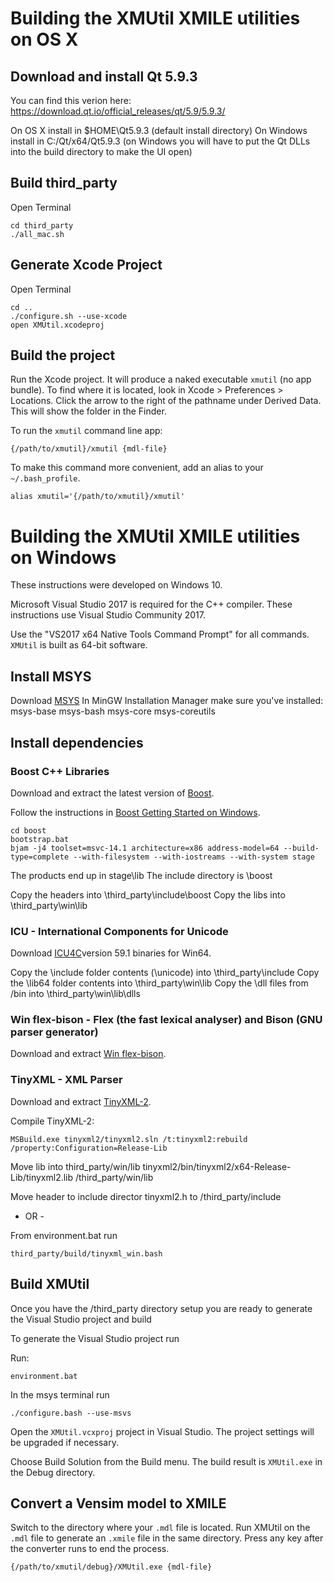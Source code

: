 # Building the XMUtil XMILE utilities on OS X

## Download and install Qt 5.9.3
You can find this verion here:
https://download.qt.io/official_releases/qt/5.9/5.9.3/

On OS X install in $HOME\Qt5.9.3 (default install directory)
On Windows install in C:/Qt/x64/Qt5.9.3 (on Windows you will have to put the Qt DLLs into the build directory to make the UI open)

## Build third_party
Open Terminal

~~~
cd third_party
./all_mac.sh
~~~

## Generate Xcode Project

Open Terminal

~~~
cd ..
./configure.sh --use-xcode
open XMUtil.xcodeproj
~~~

## Build the project

Run the Xcode project. It will produce a naked executable `xmutil` (no app bundle). To find where it is located, look in Xcode > Preferences > Locations. Click the arrow to the right of the pathname under Derived Data. This will show the folder in the Finder.

To run the `xmutil` command line app:
~~~
{/path/to/xmutil}/xmutil {mdl-file}
~~~

To make this command more convenient, add an alias to your `~/.bash_profile`.
~~~
alias xmutil='{/path/to/xmutil}/xmutil'
~~~

# Building the XMUtil XMILE utilities on Windows

These instructions were developed on Windows 10.

Microsoft Visual Studio 2017 is required for the C++ compiler. These instructions use Visual Studio Community 2017.

Use the "VS2017 x64 Native Tools Command Prompt" for all commands. `XMUtil` is built as 64-bit software.

## Install MSYS

Download [MSYS](http://www.mingw.org/wiki/MSYS)
In MinGW Installation Manager make sure you've installed:
    msys-base msys-bash msys-core msys-coreutils

## Install dependencies

### Boost C++ Libraries

Download and extract the latest version of [Boost](http://www.boost.org/users/download/).

Follow the instructions in [Boost Getting Started on Windows](http://www.boost.org/doc/libs/1_64_0/more/getting_started/windows.html).

~~~
cd boost
bootstrap.bat
bjam -j4 toolset=msvc-14.1 architecture=x86 address-model=64 --build-type=complete --with-filesystem --with-iostreams --with-system stage
~~~

The products end up in stage\lib
The include directory is \boost

Copy the headers into \third_party\include\boost
Copy the libs into \third_party\win\lib

### ICU - International Components for Unicode

Download [ICU4C](http://site.icu-project.org/download/59#TOC-ICU4C-Download)version 59.1 binaries for Win64.

Copy the \include folder contents (\unicode) into \third_party\include
Copy the \lib64 folder contents into \third_party\win\lib
Copy the \dll files from /bin into \third_party\win\lib\dlls

### Win flex-bison - Flex (the fast lexical analyser) and Bison (GNU parser generator)

Download and extract [Win flex-bison](http://sourceforge.net/projects/winflexbison/).

### TinyXML - XML Parser

Download and extract [TinyXML-2](https://github.com/leethomason/tinyxml2).

Compile TinyXML-2:

~~~
MSBuild.exe tinyxml2/tinyxml2.sln /t:tinyxml2:rebuild /property:Configuration=Release-Lib
~~~

Move lib into third_party/win/lib
tinyxml2/bin/tinyxml2/x64-Release-Lib/tinyxml2.lib /third_party/win/lib

Move header to include director
tinyxml2.h to /third_party/include

- OR -

From environment.bat run

~~~
third_party/build/tinyxml_win.bash
~~~

## Build XMUtil

Once you have the /third_party directory setup you are ready to generate the Visual Studio project and build

To generate the Visual Studio project run

Run:

~~~
environment.bat
~~~

In the msys terminal run

~~~
./configure.bash --use-msvs
~~~

Open the `XMUtil.vcxproj` project in Visual Studio. The project settings will be upgraded if necessary.

Choose Build Solution from the Build menu. The build result is `XMUtil.exe` in the Debug directory.

## Convert a Vensim model to XMILE

Switch to the directory where your `.mdl` file is located. Run XMUtil on the `.mdl` file to generate an `.xmile` file in the same directory. Press any key after the converter runs to end the process.
~~~
{/path/to/xmutil/debug}/XMUtil.exe {mdl-file}
~~~
